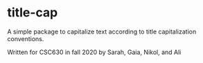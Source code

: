 # title-cap

A simple package to capitalize text according to title capitalization conventions.

Written for CSC630 in fall 2020 by Sarah, Gaia, Nikol, and Ali

